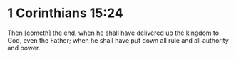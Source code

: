 # 1 Corinthians 15:24

Then [cometh] the end, when he shall have delivered up the kingdom to God, even the Father; when he shall have put down all rule and all authority and power.